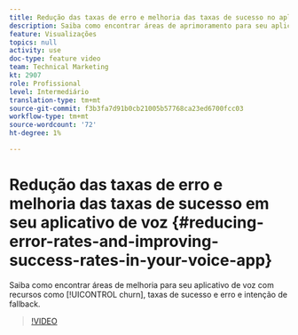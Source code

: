 ```yaml
---
title: Redução das taxas de erro e melhoria das taxas de sucesso no aplicativo de voz
description: Saiba como encontrar áreas de aprimoramento para seu aplicativo de voz com recursos como churn, taxas de sucesso e erros e intenção de fallback.
feature: Visualizações
topics: null
activity: use
doc-type: feature video
team: Technical Marketing
kt: 2907
role: Profissional
level: Intermediário
translation-type: tm+mt
source-git-commit: f3b3fa7d91b0cb21005b57768ca23ed6700fcc03
workflow-type: tm+mt
source-wordcount: '72'
ht-degree: 1%

---
```



# Redução das taxas de erro e melhoria das taxas de sucesso em seu aplicativo de voz {#reducing-error-rates-and-improving-success-rates-in-your-voice-app}

Saiba como encontrar áreas de melhoria para seu aplicativo de voz com recursos como [!UICONTROL churn], taxas de sucesso e erro e intenção de fallback.

>[!VIDEO](https://video.tv.adobe.com/v/27222/?quality=9)
